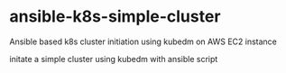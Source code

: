 # ansible-k8s-simple-cluster
Ansible based k8s cluster initiation using kubedm on AWS EC2 instance

 initate a simple cluster using kubedm with ansible script

